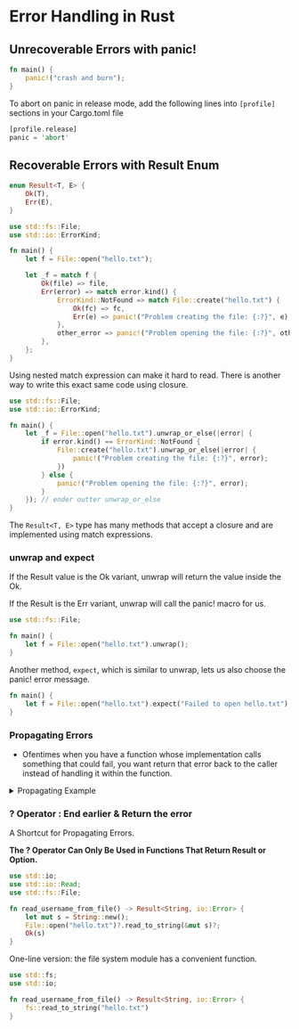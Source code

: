 
# Error Handling in Rust

## Unrecoverable Errors with panic!

```rust
fn main() {
    panic!("crash and burn");
}
```

To abort on panic in release mode, add the following lines into `[profile]` sections in your Cargo.toml file

```rust
[profile.release]
panic = 'abort'
```

## Recoverable Errors with Result Enum

```rust
enum Result<T, E> {
    Ok(T),
    Err(E),
}
```


```rust
use std::fs::File;
use std::io::ErrorKind;

fn main() {
    let f = File::open("hello.txt");

    let _f = match f {
        Ok(file) => file,
        Err(error) => match error.kind() {
            ErrorKind::NotFound => match File::create("hello.txt") {
                Ok(fc) => fc,
                Err(e) => panic!("Problem creating the file: {:?}", e),
            },
            other_error => panic!("Problem opening the file: {:?}", other_error),
        },
    };
}
```

Using nested match expression can make it hard to read. There is another way to write this exact same code using closure.


```rust
use std::fs::File;
use std::io::ErrorKind;

fn main() {
    let _f = File::open("hello.txt").unwrap_or_else(|error| {
        if error.kind() == ErrorKind::NotFound {
            File::create("hello.txt").unwrap_or_else(|error| {
                panic!("Problem creating the file: {:?}", error);
            })
        } else {
            panic!("Problem opening the file: {:?}", error);
        }
    }); // ender outter unwrap_or_else
}
```

The `Result<T, E>` type has many methods that accept a closure and are implemented using match expressions.


### unwrap and expect

If the Result value is the Ok variant, unwrap will return the value inside the Ok.

If the Result is the Err variant, unwrap will call the panic! macro for us.

```rust
use std::fs::File;

fn main() {
    let f = File::open("hello.txt").unwrap();
}
```

Another method, `expect`, which is similar to unwrap, lets us also choose the panic! error message. 

```rust
fn main() {
    let f = File::open("hello.txt").expect("Failed to open hello.txt");
}
```


### Propagating Errors

- Ofentimes when you have a function whose implementation calls something that could fail, you want return that error back to the caller instead of handling it within the function.

<details>
<summary>
Propagating Example
</summary>

```rust
use std::io;
use std::io::Read;
use std::fs::File;

fn read_username_from_file() -> Result<String, io::Error> {
    let f = File::open("hello.txt");

    let mut f = match f {
        Ok(file) => file,
        Err(e) => return Err(e), // explictly return
    };

    let mut s = String::new();

    match f.read_to_string(&mut s) {
        Ok(_) => Ok(s),
        Err(e) => Err(e),
    }
}
```

</details>


### ? Operator : End earlier & Return the error

A Shortcut for Propagating Errors.

**The ? Operator Can Only Be Used in Functions That Return Result or Option.**

```rust
use std::io;
use std::io::Read;
use std::fs::File;

fn read_username_from_file() -> Result<String, io::Error> {
    let mut s = String::new();
    File::open("hello.txt")?.read_to_string(&mut s)?;
    Ok(s)
}
```

One-line version: the file system module has a convenient function.

```rust
use std::fs;
use std::io;

fn read_username_from_file() -> Result<String, io::Error> {
    fs::read_to_string("hello.txt")
}
```







